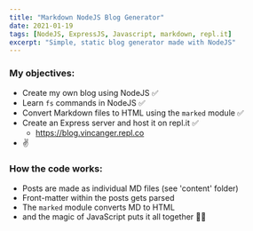 ```yaml
---
title: "Markdown NodeJS Blog Generator"
date: 2021-01-19
tags: [NodeJS, ExpressJS, Javascript, markdown, repl.it]
excerpt: "Simple, static blog generator made with NodeJS"
---
```


### My objectives:
- Create my own blog using NodeJS ✅
- Learn `fs` commands in NodeJS ✅
- Convert Markdown files to HTML using the `marked` module ✅
- Create an Express server and host it on repl.it ✅
  - https://blog.vincanger.repl.co
- ✌

### How the code works:
- Posts are made as individual MD files (see 'content' folder)
- Front-matter within the posts gets parsed
- The `marked` module converts MD to HTML
- and the magic of JavaScript puts it all together 🧙‍♂️